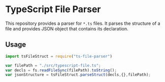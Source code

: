 # TypeScript File Parser

This repository provides a parser for `*.ts` files. It parses the structure of a file and provides JSON object that contains its declaration.

## Usage

```js
import tsFileStruct = require("ts-file-parser")

var filePath = "./src/typescript-file.ts";
var decls = fs.readFileSync(filePath).toString();
var jsonStructure = tsFileStruct.parseStruct(decls,{},filePath);
```
